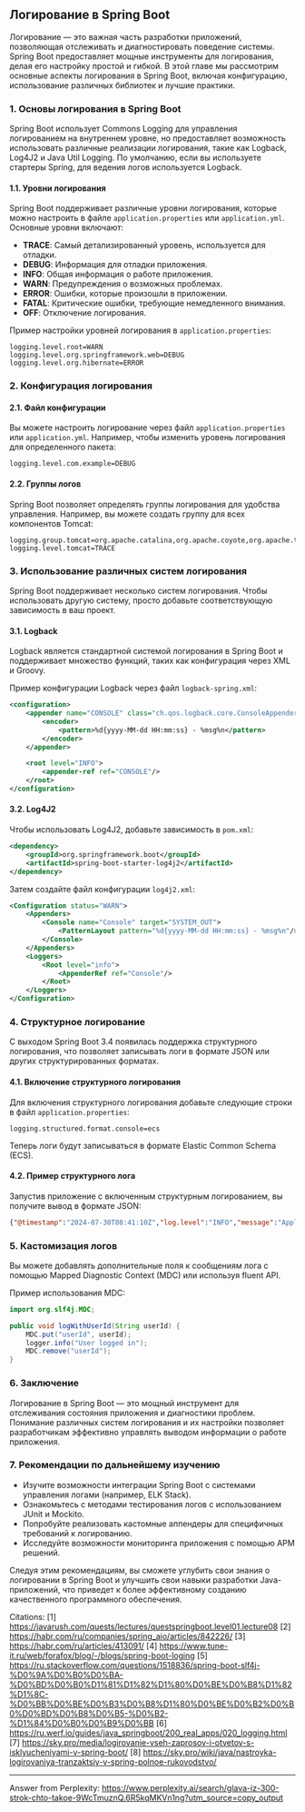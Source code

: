 ## Логирование в Spring Boot

Логирование — это важная часть разработки приложений, позволяющая отслеживать и диагностировать поведение системы. Spring Boot предоставляет мощные инструменты для логирования, делая его настройку простой и гибкой. В этой главе мы рассмотрим основные аспекты логирования в Spring Boot, включая конфигурацию, использование различных библиотек и лучшие практики.

### 1. Основы логирования в Spring Boot

Spring Boot использует Commons Logging для управления логированием на внутреннем уровне, но предоставляет возможность использовать различные реализации логирования, такие как Logback, Log4J2 и Java Util Logging. По умолчанию, если вы используете стартеры Spring, для ведения логов используется Logback.

#### 1.1. Уровни логирования

Spring Boot поддерживает различные уровни логирования, которые можно настроить в файле `application.properties` или `application.yml`. Основные уровни включают:

- **TRACE**: Самый детализированный уровень, используется для отладки.
- **DEBUG**: Информация для отладки приложения.
- **INFO**: Общая информация о работе приложения.
- **WARN**: Предупреждения о возможных проблемах.
- **ERROR**: Ошибки, которые произошли в приложении.
- **FATAL**: Критические ошибки, требующие немедленного внимания.
- **OFF**: Отключение логирования.

Пример настройки уровней логирования в `application.properties`:

```properties
logging.level.root=WARN
logging.level.org.springframework.web=DEBUG
logging.level.org.hibernate=ERROR
```

### 2. Конфигурация логирования

#### 2.1. Файл конфигурации

Вы можете настроить логирование через файл `application.properties` или `application.yml`. Например, чтобы изменить уровень логирования для определенного пакета:

```properties
logging.level.com.example=DEBUG
```

#### 2.2. Группы логов

Spring Boot позволяет определять группы логирования для удобства управления. Например, вы можете создать группу для всех компонентов Tomcat:

```properties
logging.group.tomcat=org.apache.catalina,org.apache.coyote,org.apache.tomcat
logging.level.tomcat=TRACE
```

### 3. Использование различных систем логирования

Spring Boot поддерживает несколько систем логирования. Чтобы использовать другую систему, просто добавьте соответствующую зависимость в ваш проект.

#### 3.1. Logback

Logback является стандартной системой логирования в Spring Boot и поддерживает множество функций, таких как конфигурация через XML и Groovy.

Пример конфигурации Logback через файл `logback-spring.xml`:

```xml
<configuration>
    <appender name="CONSOLE" class="ch.qos.logback.core.ConsoleAppender">
        <encoder>
            <pattern>%d{yyyy-MM-dd HH:mm:ss} - %msg%n</pattern>
        </encoder>
    </appender>

    <root level="INFO">
        <appender-ref ref="CONSOLE"/>
    </root>
</configuration>
```

#### 3.2. Log4J2

Чтобы использовать Log4J2, добавьте зависимость в `pom.xml`:

```xml
<dependency>
    <groupId>org.springframework.boot</groupId>
    <artifactId>spring-boot-starter-log4j2</artifactId>
</dependency>
```

Затем создайте файл конфигурации `log4j2.xml`:

```xml
<Configuration status="WARN">
    <Appenders>
        <Console name="Console" target="SYSTEM_OUT">
            <PatternLayout pattern="%d{yyyy-MM-dd HH:mm:ss} - %msg%n"/>
        </Console>
    </Appenders>
    <Loggers>
        <Root level="info">
            <AppenderRef ref="Console"/>
        </Root>
    </Loggers>
</Configuration>
```

### 4. Структурное логирование

С выходом Spring Boot 3.4 появилась поддержка структурного логирования, что позволяет записывать логи в формате JSON или других структурированных форматах.

#### 4.1. Включение структурного логирования

Для включения структурного логирования добавьте следующие строки в файл `application.properties`:

```properties
logging.structured.format.console=ecs
```

Теперь логи будут записываться в формате Elastic Common Schema (ECS).

#### 4.2. Пример структурного лога

Запустив приложение с включенным структурным логированием, вы получите вывод в формате JSON:

```json
{"@timestamp":"2024-07-30T08:41:10Z","log.level":"INFO","message":"Application started"}
```

### 5. Кастомизация логов

Вы можете добавлять дополнительные поля к сообщениям лога с помощью Mapped Diagnostic Context (MDC) или используя fluent API.

Пример использования MDC:

```java
import org.slf4j.MDC;

public void logWithUserId(String userId) {
    MDC.put("userId", userId);
    logger.info("User logged in");
    MDC.remove("userId");
}
```

### 6. Заключение

Логирование в Spring Boot — это мощный инструмент для отслеживания состояния приложения и диагностики проблем. Понимание различных систем логирования и их настройки позволяет разработчикам эффективно управлять выводом информации о работе приложения.

### 7. Рекомендации по дальнейшему изучению

- Изучите возможности интеграции Spring Boot с системами управления логами (например, ELK Stack).
- Ознакомьтесь с методами тестирования логов с использованием JUnit и Mockito.
- Попробуйте реализовать кастомные аппендеры для специфичных требований к логированию.
- Исследуйте возможности мониторинга приложения с помощью APM решений.

Следуя этим рекомендациям, вы сможете углубить свои знания о логировании в Spring Boot и улучшить свои навыки разработки Java-приложений, что приведет к более эффективному созданию качественного программного обеспечения.

Citations:
[1] https://javarush.com/quests/lectures/questspringboot.level01.lecture08
[2] https://habr.com/ru/companies/spring_aio/articles/842226/
[3] https://habr.com/ru/articles/413091/
[4] https://www.tune-it.ru/web/forafox/blog/-/blogs/spring-boot-loging
[5] https://ru.stackoverflow.com/questions/1518836/spring-boot-slf4j-%D0%9A%D0%B0%D0%BA-%D0%BD%D0%B0%D1%81%D1%82%D1%80%D0%BE%D0%B8%D1%82%D1%8C-%D0%BB%D0%BE%D0%B3%D0%B8%D1%80%D0%BE%D0%B2%D0%B0%D0%BD%D0%B8%D0%B5-%D0%B2-%D1%84%D0%B0%D0%B9%D0%BB
[6] https://ru.werf.io/guides/java_springboot/200_real_apps/020_logging.html
[7] https://sky.pro/media/logirovanie-vseh-zaprosov-i-otvetov-s-isklyucheniyami-v-spring-boot/
[8] https://sky.pro/wiki/java/nastroyka-logirovaniya-tranzaktsiy-v-spring-polnoe-rukovodstvo/

---
Answer from Perplexity: https://www.perplexity.ai/search/glava-iz-300-strok-chto-takoe-9WcTmuznQ.6R5kqMKVn1ng?utm_source=copy_output
